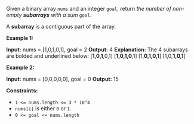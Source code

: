 
Given a binary array  `nums`  and an integer  `goal`, return  _the number of non-empty  **subarrays**  with a sum_  `goal`.

A  **subarray**  is a contiguous part of the array.

**Example 1:**

**Input:** nums = [1,0,1,0,1], goal = 2
**Output:** 4
**Explanation:** The 4 subarrays are bolded and underlined below:
[**1,0,1**,0,1]
[**1,0,1,0**,1]
[1,**0,1,0,1**]
[1,0,**1,0,1**]

**Example 2:**

**Input:** nums = [0,0,0,0,0], goal = 0
**Output:** 15

**Constraints:**

-   `1 <= nums.length <= 3 * 10^4`
-   `nums[i]`  is either  `0`  or  `1`.
-   `0 <= goal <= nums.length`